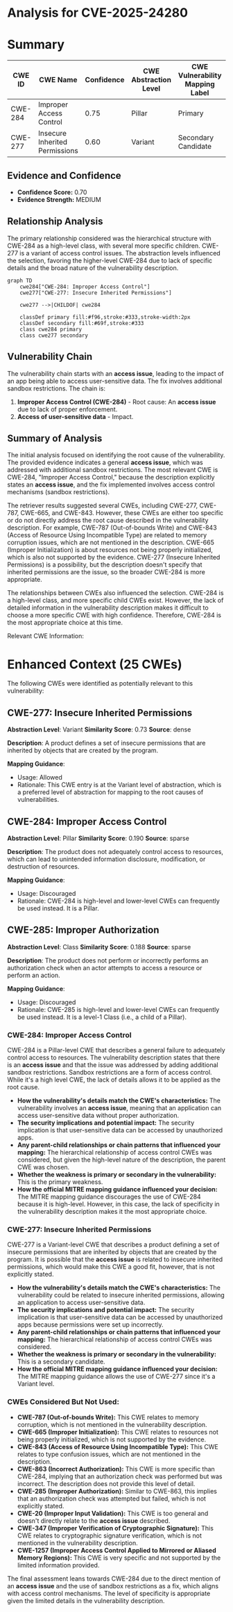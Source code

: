 # Analysis for CVE-2025-24280

# Summary
| CWE ID | CWE Name | Confidence | CWE Abstraction Level | CWE Vulnerability Mapping Label | CWE-Vulnerability Mapping Notes |
|---|---|---|---|---|---|
| CWE-284 | Improper Access Control | 0.75 | Pillar | Primary | Allowed-with-Review |
| CWE-277 | Insecure Inherited Permissions | 0.60 | Variant | Secondary Candidate | Allowed |

## Evidence and Confidence

*   **Confidence Score:** 0.70
*   **Evidence Strength:** MEDIUM

## Relationship Analysis
The primary relationship considered was the hierarchical structure with CWE-284 as a high-level class, with several more specific children. CWE-277 is a variant of access control issues. The abstraction levels influenced the selection, favoring the higher-level CWE-284 due to lack of specific details and the broad nature of the vulnerability description.

```mermaid
graph TD
    cwe284["CWE-284: Improper Access Control"]
    cwe277["CWE-277: Insecure Inherited Permissions"]
    
    cwe277 -->|CHILDOF| cwe284
    
    classDef primary fill:#f96,stroke:#333,stroke-width:2px
    classDef secondary fill:#69f,stroke:#333
    class cwe284 primary
    class cwe277 secondary
```

## Vulnerability Chain
The vulnerability chain starts with an **access issue**, leading to the impact of an app being able to access user-sensitive data. The fix involves additional sandbox restrictions. The chain is:
1.  **Improper Access Control (CWE-284)** - Root cause: An **access issue** due to lack of proper enforcement.
2.  **Access of user-sensitive data** - Impact.

## Summary of Analysis
The initial analysis focused on identifying the root cause of the vulnerability. The provided evidence indicates a general **access issue**, which was addressed with additional sandbox restrictions. The most relevant CWE is CWE-284, "Improper Access Control," because the description explicitly states an **access issue**, and the fix implemented involves access control mechanisms (sandbox restrictions).

The retriever results suggested several CWEs, including CWE-277, CWE-787, CWE-665, and CWE-843. However, these CWEs are either too specific or do not directly address the root cause described in the vulnerability description. For example, CWE-787 (Out-of-bounds Write) and CWE-843 (Access of Resource Using Incompatible Type) are related to memory corruption issues, which are not mentioned in the description. CWE-665 (Improper Initialization) is about resources not being properly initialized, which is also not supported by the evidence. CWE-277 (Insecure Inherited Permissions) is a possibility, but the description doesn't specify that inherited permissions are the issue, so the broader CWE-284 is more appropriate.

The relationships between CWEs also influenced the selection. CWE-284 is a high-level class, and more specific child CWEs exist. However, the lack of detailed information in the vulnerability description makes it difficult to choose a more specific CWE with high confidence. Therefore, CWE-284 is the most appropriate choice at this time.

Relevant CWE Information:

# Enhanced Context (25 CWEs)
The following CWEs were identified as potentially relevant to this vulnerability:

## CWE-277: Insecure Inherited Permissions
**Abstraction Level**: Variant
**Similarity Score**: 0.73
**Source**: dense

**Description**:
A product defines a set of insecure permissions that are inherited by objects that are created by the program.

**Mapping Guidance**:
- Usage: Allowed
- Rationale: This CWE entry is at the Variant level of abstraction, which is a preferred level of abstraction for mapping to the root causes of vulnerabilities.

## CWE-284: Improper Access Control
**Abstraction Level**: Pillar
**Similarity Score**: 0.190
**Source**: sparse

**Description**:
The product does not adequately control access to resources, which can lead to unintended information disclosure, modification, or destruction of resources.

**Mapping Guidance**:
- Usage: Discouraged
- Rationale: CWE-284 is high-level and lower-level CWEs can frequently be used instead. It is a Pillar.

## CWE-285: Improper Authorization
**Abstraction Level**: Class
**Similarity Score**: 0.188
**Source**: sparse

**Description**:
The product does not perform or incorrectly performs an authorization check when an actor attempts to access a resource or perform an action.

**Mapping Guidance**:
- Usage: Discouraged
- Rationale: CWE-285 is high-level and lower-level CWEs can frequently be used instead. It is a level-1 Class (i.e., a child of a Pillar).

### CWE-284: Improper Access Control
CWE-284 is a Pillar-level CWE that describes a general failure to adequately control access to resources. The vulnerability description states that there is an **access issue** and that the issue was addressed by adding additional sandbox restrictions. Sandbox restrictions are a form of access control. While it's a high level CWE, the lack of details allows it to be applied as the root cause.
*   **How the vulnerability's details match the CWE's characteristics:** The vulnerability involves an **access issue**, meaning that an application can access user-sensitive data without proper authorization.
*   **The security implications and potential impact:** The security implication is that user-sensitive data can be accessed by unauthorized apps.
*   **Any parent-child relationships or chain patterns that influenced your mapping:** The hierarchical relationship of access control CWEs was considered, but given the high-level nature of the description, the parent CWE was chosen.
*   **Whether the weakness is primary or secondary in the vulnerability:** This is the primary weakness.
*   **How the official MITRE mapping guidance influenced your decision:** The MITRE mapping guidance discourages the use of CWE-284 because it is high-level. However, in this case, the lack of specificity in the vulnerability description makes it the most appropriate choice.

### CWE-277: Insecure Inherited Permissions
CWE-277 is a Variant-level CWE that describes a product defining a set of insecure permissions that are inherited by objects that are created by the program. It is possible that the **access issue** is related to insecure inherited permissions, which would make this CWE a good fit, however, that is not explicitly stated.
*   **How the vulnerability's details match the CWE's characteristics:** The vulnerability could be related to insecure inherited permissions, allowing an application to access user-sensitive data.
*   **The security implications and potential impact:** The security implication is that user-sensitive data can be accessed by unauthorized apps because permissions were set up incorrectly.
*   **Any parent-child relationships or chain patterns that influenced your mapping:** The hierarchical relationship of access control CWEs was considered.
*   **Whether the weakness is primary or secondary in the vulnerability:** This is a secondary candidate.
*   **How the official MITRE mapping guidance influenced your decision:** The MITRE mapping guidance allows the use of CWE-277 since it's a Variant level.

### CWEs Considered But Not Used:

*   **CWE-787 (Out-of-bounds Write):** This CWE relates to memory corruption, which is not mentioned in the vulnerability description.
*   **CWE-665 (Improper Initialization):** This CWE relates to resources not being properly initialized, which is not supported by the evidence.
*   **CWE-843 (Access of Resource Using Incompatible Type):** This CWE relates to type confusion issues, which are not mentioned in the description.
*   **CWE-863 (Incorrect Authorization):** This CWE is more specific than CWE-284, implying that an authorization check was performed but was incorrect. The description does not provide this level of detail.
*   **CWE-285 (Improper Authorization):** Similar to CWE-863, this implies that an authorization check was attempted but failed, which is not explicitly stated.
*   **CWE-20 (Improper Input Validation):** This CWE is too general and doesn't directly relate to the **access issue** described.
*   **CWE-347 (Improper Verification of Cryptographic Signature):** This CWE relates to cryptographic signature verification, which is not mentioned in the vulnerability description.
*   **CWE-1257 (Improper Access Control Applied to Mirrored or Aliased Memory Regions):** This CWE is very specific and not supported by the limited information provided.

The final assessment leans towards CWE-284 due to the direct mention of an **access issue** and the use of sandbox restrictions as a fix, which aligns with access control mechanisms. The level of specificity is appropriate given the limited details in the vulnerability description.